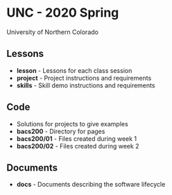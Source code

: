 # UNC - 2020 Spring

University of Northern Colorado


## Lessons
* **lesson** - Lessons for each class session
* **project** - Project instructions and requirements
* **skills** - Skill demo instructions and requirements


## Code
* Solutions for projects to give examples
* **bacs200** - Directory for pages
* **bacs200/01** - Files created during week 1
* **bacs200/02** - Files created during week 2


## Documents

* **docs** - Documents describing the software lifecycle

